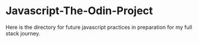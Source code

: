 # Javascript-The-Odin-Project

Here is the directory for future javascript practices in preparation for my full stack journey.
